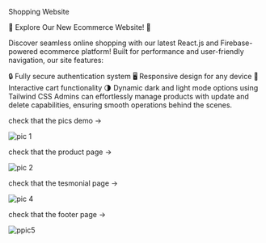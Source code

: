 Shopping Website


🌟 Explore Our New Ecommerce Website! 🌟

Discover seamless online shopping with our latest React.js and Firebase-powered ecommerce platform! Built for performance and user-friendly navigation, our site features:

🔒 Fully secure authentication system
🖥️ Responsive design for any device
🛒 Interactive cart functionality
🌗 Dynamic dark and light mode options using Tailwind CSS
Admins can effortlessly manage products with update and delete capabilities, ensuring smooth operations behind the scenes.

check that the pics demo  ->


![pic 1](https://github.com/faisalabbas001/Shopping_Website/assets/167535154/b7b39452-8e9e-4eae-9c78-d1d503f8573a)


check that the product page ->

![pic 2](https://github.com/faisalabbas001/Shopping_Website/assets/167535154/c7ed29b4-79c2-4d1c-978c-e0db5e9640bd)


check that the tesmonial page ->

![pic 4](https://github.com/faisalabbas001/Shopping_Website/assets/167535154/0a24886e-892d-4d95-a904-22963f05a976)


check that the footer page ->

![ppic5](https://github.com/faisalabbas001/Shopping_Website/assets/167535154/1c80ebe4-c59f-4d07-a7ad-67429fd5c770)

